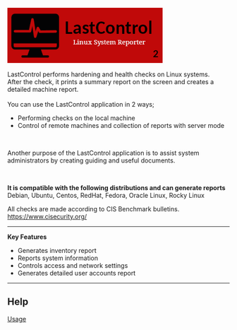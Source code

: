 ![alt text](doc/images/lastcontrol_logo-r1.png "LastControl")
<br>

LastControl performs hardening and health checks on Linux systems.<br>
After the check, it prints a summary report on the screen and creates a detailed machine report.<br>
<br>
You can use the LastControl application in 2 ways;<br>
- Performing checks on the local machine
- Control of remote machines and collection of reports with server mode

<br>

Another purpose of the LastControl application is to assist system administrators by creating guiding and useful documents.<br>

<br>

**It is compatible with the following distributions and can generate reports** <br>
Debian, Ubuntu, Centos, RedHat, Fedora, Oracle Linux, Rocky Linux<br>

All checks are made according to CIS Benchmark bulletins.<br>
https://www.cisecurity.org/

---

**Key Features**<br>
- Generates inventory report
- Reports system information
- Controls access and network settings
- Generates detailed user accounts report

---

## Help

[Usage](https://github.com/eesmer/LastControl/blob/main/lastcontrol-handbook.md)
